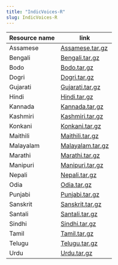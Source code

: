 ```yaml
---
title: "IndicVoices-R"
slug: IndicVoices-R
---
```


| Resource name | link                                                                                               |
| ------------- | -------------------------------------------------------------------------------------------------- |
| Assamese      | [Assamese.tar.gz](https://indic-tts-public.objectstore.e2enetworks.net/data/ivr/Assamese.tar.gz)   |
| Bengali       | [Bengali.tar.gz](https://indic-tts-public.objectstore.e2enetworks.net/data/ivr/Bengali.tar.gz)     |
| Bodo          | [Bodo.tar.gz](https://indic-tts-public.objectstore.e2enetworks.net/data/ivr/Bodo.tar.gz)           |
| Dogri         | [Dogri.tar.gz](https://indic-tts-public.objectstore.e2enetworks.net/data/ivr/Dogri.tar.gz)         |
| Gujarati      | [Gujarati.tar.gz](https://indic-tts-public.objectstore.e2enetworks.net/data/ivr/Gujarati.tar.gz)   |
| Hindi         | [Hindi.tar.gz](https://indic-tts-public.objectstore.e2enetworks.net/data/ivr/Hindi.tar.gz)         |
| Kannada       | [Kannada.tar.gz](https://indic-tts-public.objectstore.e2enetworks.net/data/ivr/Kannada.tar.gz)     |
| Kashmiri      | [Kashmiri.tar.gz](https://indic-tts-public.objectstore.e2enetworks.net/data/ivr/Kashmiri.tar.gz)   |
| Konkani       | [Konkani.tar.gz](https://indic-tts-public.objectstore.e2enetworks.net/data/ivr/Konkani.tar.gz)     |
| Maithili      | [Maithili.tar.gz](https://indic-tts-public.objectstore.e2enetworks.net/data/ivr/Maithili.tar.gz)   |
| Malayalam     | [Malayalam.tar.gz](https://indic-tts-public.objectstore.e2enetworks.net/data/ivr/Malayalam.tar.gz) |
| Marathi       | [Marathi.tar.gz](https://indic-tts-public.objectstore.e2enetworks.net/data/ivr/Marathi.tar.gz)     |
| Manipuri      | [Manipuri.tar.gz](https://indic-tts-public.objectstore.e2enetworks.net/data/ivr/Manipuri.tar.gz)   |
| Nepali        | [Nepali.tar.gz](https://indic-tts-public.objectstore.e2enetworks.net/data/ivr/Nepali.tar.gz)       |
| Odia          | [Odia.tar.gz](https://indic-tts-public.objectstore.e2enetworks.net/data/ivr/Odia.tar.gz)           |
| Punjabi       | [Punjabi.tar.gz](https://indic-tts-public.objectstore.e2enetworks.net/data/ivr/Punjabi.tar.gz)     |
| Sanskrit      | [Sanskrit.tar.gz](https://indic-tts-public.objectstore.e2enetworks.net/data/ivr/Sanskrit.tar.gz)   |
| Santali       | [Santali.tar.gz](https://indic-tts-public.objectstore.e2enetworks.net/data/ivr/Santali.tar.gz)     |
| Sindhi        | [Sindhi.tar.gz](https://indic-tts-public.objectstore.e2enetworks.net/data/ivr/Sindhi.tar.gz)       |
| Tamil         | [Tamil.tar.gz](https://indic-tts-public.objectstore.e2enetworks.net/data/ivr/Tamil.tar.gz)         |
| Telugu        | [Telugu.tar.gz](https://indic-tts-public.objectstore.e2enetworks.net/data/ivr/Telugu.tar.gz)       |
| Urdu          | [Urdu.tar.gz](https://indic-tts-public.objectstore.e2enetworks.net/data/ivr/Urdu.tar.gz)           |
